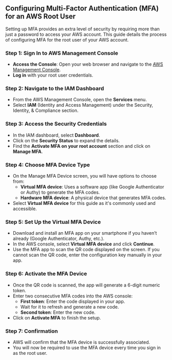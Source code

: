 ## Configuring Multi-Factor Authentication (MFA) for an AWS Root User

Setting up MFA provides an extra level of security by requiring more than just a password to access your AWS account. This guide details the process of configuring MFA for the root user of your AWS account.

### Step 1: Sign In to AWS Management Console
- **Access the Console**: Open your web browser and navigate to the [AWS Management Console](https://aws.amazon.com/console/).
- **Log in** with your root user credentials.

### Step 2: Navigate to the IAM Dashboard
- From the AWS Management Console, open the **Services** menu.
- Select **IAM** (Identity and Access Management) under the Security, Identity, & Compliance section.

### Step 3: Access the Security Credentials
- In the IAM dashboard, select **Dashboard**.
- Click on the **Security Status** to expand the details.
- Find the **Activate MFA on your root account** section and click on **Manage MFA**.

### Step 4: Choose MFA Device Type
- On the Manage MFA Device screen, you will have options to choose from:
  - **Virtual MFA device**: Uses a software app (like Google Authenticator or Authy) to generate the MFA codes.
  - **Hardware MFA device**: A physical device that generates MFA codes.
- Select **Virtual MFA device** for this guide as it's commonly used and accessible.

### Step 5: Set Up the Virtual MFA Device
- Download and install an MFA app on your smartphone if you haven’t already (Google Authenticator, Authy, etc.).
- In the AWS console, select **Virtual MFA device** and click **Continue**.
- Use the MFA app to scan the QR code displayed on the screen. If you cannot scan the QR code, enter the configuration key manually in your app.

### Step 6: Activate the MFA Device
- Once the QR code is scanned, the app will generate a 6-digit numeric token.
- Enter two consecutive MFA codes into the AWS console:
  - **First token**: Enter the code displayed in your app.
  - Wait for it to refresh and generate a new code.
  - **Second token**: Enter the new code.
- Click on **Activate MFA** to finish the setup.

### Step 7: Confirmation
- AWS will confirm that the MFA device is successfully associated.
- You will now be required to use the MFA device every time you sign in as the root user.
